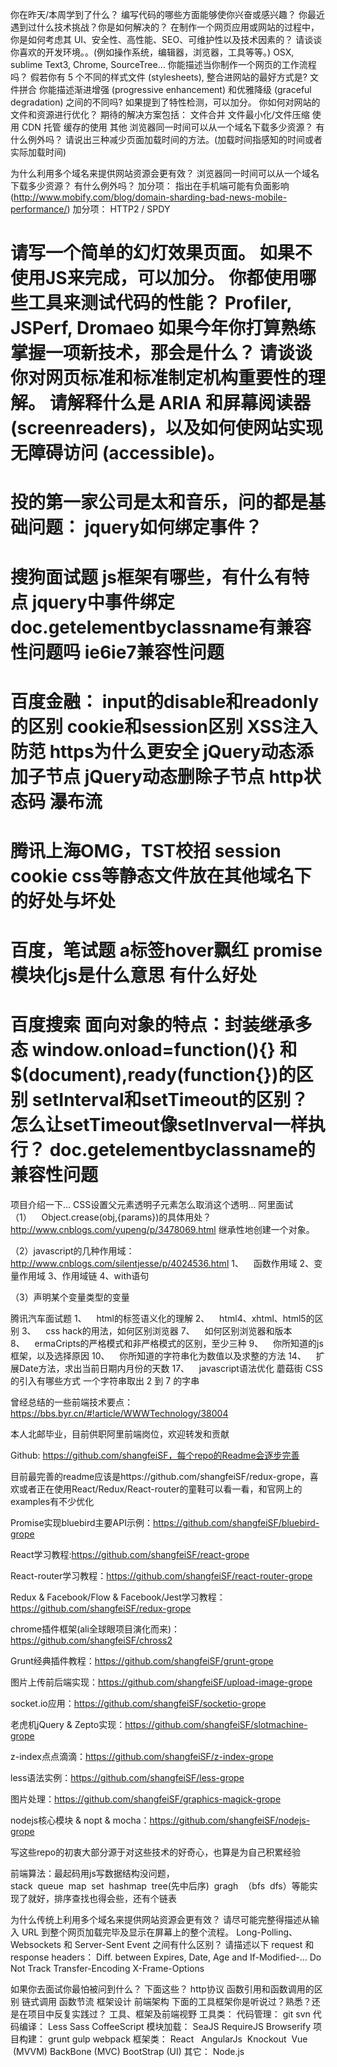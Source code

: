 你在昨天/本周学到了什么？
编写代码的哪些方面能够使你兴奋或感兴趣？
你最近遇到过什么技术挑战？你是如何解决的？
在制作一个网页应用或网站的过程中，你是如何考虑其 UI、安全性、高性能、SEO、可维护性以及技术因素的？
请谈谈你喜欢的开发环境。。(例如操作系统，编辑器，浏览器，工具等等。)
    OSX, sublime Text3, Chrome, SourceTree...
你能描述当你制作一个网页的工作流程吗？
假若你有 5 个不同的样式文件 (stylesheets), 整合进网站的最好方式是?
    文件拼合
你能描述渐进增强 (progressive enhancement) 和优雅降级 (graceful degradation) 之间的不同吗?
如果提到了特性检测，可以加分。
你如何对网站的文件和资源进行优化？
    期待的解决方案包括：
    文件合并
    文件最小化/文件压缩
    使用 CDN 托管
    缓存的使用
    其他
浏览器同一时间可以从一个域名下载多少资源？
有什么例外吗？
请说出三种减少页面加载时间的方法。(加载时间指感知的时间或者实际加载时间)

为什么利用多个域名来提供网站资源会更有效？
    浏览器同一时间可以从一个域名下载多少资源？
    有什么例外吗？
    加分项： 指出在手机端可能有负面影响 (http://www.mobify.com/blog/domain-sharding-bad-news-mobile-performance/)
    加分项： HTTP2 / SPDY

请写一个简单的幻灯效果页面。
    如果不使用JS来完成，可以加分。
你都使用哪些工具来测试代码的性能？
    Profiler, JSPerf, Dromaeo
如果今年你打算熟练掌握一项新技术，那会是什么？
请谈谈你对网页标准和标准制定机构重要性的理解。
请解释什么是 ARIA 和屏幕阅读器 (screenreaders)，以及如何使网站实现无障碍访问 (accessible)。
=================================================
投的第一家公司是太和音乐，问的都是基础问题：
jquery如何绑定事件？
===================================================================
搜狗面试题
js框架有哪些，有什么有特点
jquery中事件绑定
doc.getelementbyclassname有兼容性问题吗
ie6ie7兼容性问题
=======================================================
百度金融：
input的disable和readonly的区别
cookie和session区别
XSS注入防范
https为什么更安全
jQuery动态添加子节点
jQuery动态删除子节点
http状态码
瀑布流
======================================================
腾讯上海OMG，TST校招
session cookie
css等静态文件放在其他域名下的好处与坏处
=======================================================
百度，笔试题
a标签hover飘红
promise
模块化js是什么意思 有什么好处
=====================================================
百度搜索
面向对象的特点：封装继承多态
window.onload=function(){} 和$(document),ready(function{})的区别
setInterval和setTimeout的区别？怎么让setTimeout像setInverval一样执行？
doc.getelementbyclassname的兼容性问题
=====================================================================
项目介绍一下...
CSS设置父元素透明子元素怎么取消这个透明...
阿里面试
（1）    Object.crease(obj,{params})的具体用处？
http://www.cnblogs.com/yupeng/p/3478069.html
继承性地创建一个对象。

（2）javascript的几种作用域：
http://www.cnblogs.com/silentjesse/p/4024536.html
1、    函数作用域 2、变量作用域 3、作用域链 4、with语句

（3）声明某个变量类型的变量

腾讯汽车面试题
1、    html的标签语义化的理解
2、    html4、xhtml、html5的区别
3、    css hack的用法，如何区别浏览器
7、    如何区别浏览器和版本
8、    ermaCripts的严格模式和非严格模式的区别，至少三种
9、    你所知道的js框架，以及选择原因
10、    你所知道的字符串化为数值以及求整的方法
14、    扩展Date方法，求出当前日期内月份的天数
17、    javascript语法优化
蘑菇街
CSS 的引入有哪些方式
一个字符串取出 2 到 7 的字串

曾经总结的一些前端技术要点：https://bbs.byr.cn/#!article/WWWTechnology/38004

本人北邮毕业，目前供职阿里前端岗位，欢迎转发和贡献

Github: https://github.com/shangfeiSF，每个repo的Readme会逐步完善

目前最完善的readme应该是https://github.com/shangfeiSF/redux-grope，喜欢或者正在使用React/Redux/React-router的童鞋可以看一看，和官网上的examples有不少优化

Promise实现bluebird主要API示例：https://github.com/shangfeiSF/bluebird-grope

React学习教程:https://github.com/shangfeiSF/react-grope

React-router学习教程：https://github.com/shangfeiSF/react-router-grope

Redux & Facebook/Flow & Facebook/Jest学习教程：https://github.com/shangfeiSF/redux-grope

chrome插件框架(ali全球眼项目演化而来)：https://github.com/shangfeiSF/chross2

Grunt经典插件教程：https://github.com/shangfeiSF/grunt-grope

图片上传前后端实现：https://github.com/shangfeiSF/upload-image-grope

socket.io应用：https://github.com/shangfeiSF/socketio-grope

老虎机jQuery & Zepto实现：https://github.com/shangfeiSF/slotmachine-grope

z-index点点滴滴：https://github.com/shangfeiSF/z-index-grope

less语法实例：https://github.com/shangfeiSF/less-grope

图片处理：https://github.com/shangfeiSF/graphics-magick-grope

nodejs核心模块 & nopt & mocha：https://github.com/shangfeiSF/nodejs-grope

写这些repo的初衷大部分源于对这些技术的好奇心，也算是为自己积累经验

前端算法：最起码用js写数据结构没问题，stack  queue  map  set  hashmap  tree(先中后序)  gragh  （bfs  dfs）等能实现了就好，排序查找也得会些，还有个链表

为什么传统上利用多个域名来提供网站资源会更有效？
请尽可能完整得描述从输入 URL 到整个网页加载完毕及显示在屏幕上的整个流程。
Long-Polling、Websockets 和 Server-Sent Event 之间有什么区别？
请描述以下 request 和 response headers：
Diff. between Expires, Date, Age and If-Modified-...
Do Not Track
Transfer-Encoding
X-Frame-Options

如果你去面试你最怕被问到什么？﻿
下面这些？﻿﻿
http协议﻿
函数引用和函数调用的区别﻿
链式调用﻿
函数节流﻿
框架设计﻿
前端架构﻿
下面的工具框架你是听说过？熟悉？还是在项目中反复实践过？﻿
工具、框架及前端视野﻿
工具类：﻿
代码管理： git svn﻿
代码编译： Less Sass CoffeeScript﻿
模块加载： SeaJS RequireJS Browserify﻿
项目构建： grunt gulp webpack﻿
框架类：﻿
React   AngularJs  Knockout  Vue  (MVVM)﻿
BackBone (MVC)﻿
BootStrap (UI)﻿
其它：﻿
Node.js﻿
